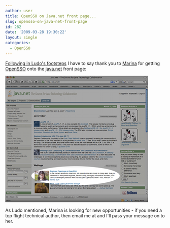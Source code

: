 ```yaml
---
author: user
title: OpenSSO on Java.net front page...
slug: opensso-on-java-net-front-page
id: 282
date: '2009-03-28 19:30:22'
layout: single
categories:
  - OpenSSO
---
```


[Following in Ludo's footsteps](http://blogs.sun.com/Ludo/entry/opends_on_java_net_front) I have to say thank you to [Marina](http://weblogs.java.net/blog/marinasum) for getting [OpenSSO](http://opensso.org/) onto the [java.net](http://java.net/) front page:

[![](images/OpenSSOJobs.png)](images/OpenSSOJobsFull.png)

As Ludo mentioned, Marina is looking for new opportunities - if you need a top flight technical author, then email me at <script type="text/javascript" language="javascript"><!-- ML="l rpasmtu@:c /><oih.\"=nfe"; MI=">41A2GFDC64@07?:347B3477G25?E958EB;?6C=347B3477G25?E958EB;?6><4="; OT=""; for(j=0;j<MI.length;j++){ OT+=ML.charAt(MI.charCodeAt(j)-48); }document.write(OT); // --></script> and I'll pass your message on to her.
